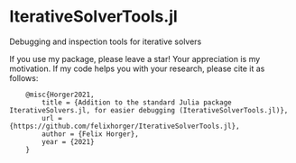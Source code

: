 # IterativeSolverTools.jl
Debugging and inspection tools for iterative solvers

If you use my package, please leave a star! Your appreciation is my motivation.
If my code helps you with your research, please cite it as follows:
```
	@misc{Horger2021,
		title = {Addition to the standard Julia package IterativeSolvers.jl, for easier debugging (IterativeSolverTools.jl)},
		url = {https://github.com/felixhorger/IterativeSolverTools.jl},
		author = {Felix Horger},
		year = {2021}
	}
```
